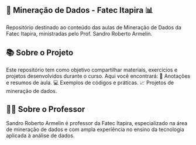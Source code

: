<h2>🌟 Mineração de Dados - Fatec Itapira 📊</h2>
Repositório destinado ao conteúdo das aulas de Mineração de Dados da Fatec Itapira, ministradas pelo Prof. Sandro Roberto Armelin.

<h2>📚 Sobre o Projeto</h2>
Este repositório tem como objetivo compartilhar materiais, exercícios e projetos desenvolvidos durante o curso. Aqui você encontrará:
📝 Anotações e resumos de aula.
💻 Exemplos de códigos e práticas.
📈 Projetos de mineração de dados.

<h2>🧑‍🏫 Sobre o Professor</h2>
Sandro Roberto Armelin é professor da Fatec Itapira, especializado na área de mineração de dados e com ampla experiência no ensino da tecnologia aplicada à análise de dados.
